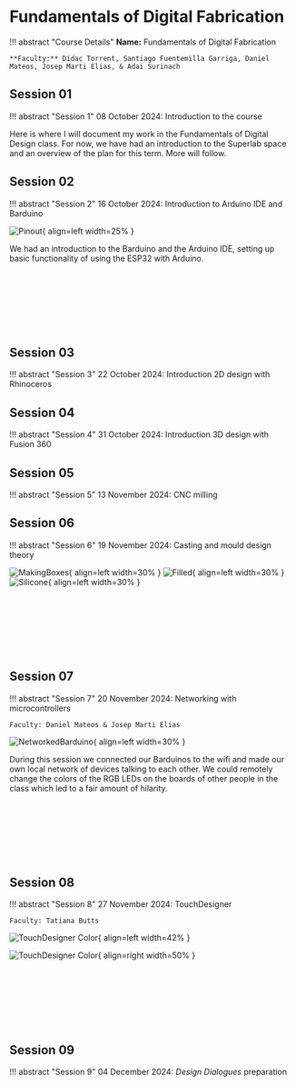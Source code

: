 # Fundamentals of Digital Fabrication 

!!! abstract "Course Details"
    **Name:** Fundamentals of Digital Fabrication  

    **Faculty:** Dídac Torrent, Santiago Fuentemilla Garriga, Daniel Mateos, Josep Marti Elias, & Adai Surinach

## Session 01 

!!! abstract "Session 1" 
    08 October 2024: Introduction to the course

Here is where I will document my work in the Fundamentals of Digital Design class. For now, we have had an introduction to the Superlab space and an overview of the plan for this term. More will follow. 

## Session 02 

!!! abstract "Session 2" 
    16 October 2024: Introduction to Arduino IDE and Barduino



![Pinout](../images/term1/digfab/Barduino%20Pinout.png){ align=left width=25% }

We had an introduction to the Barduino and the Arduino IDE, setting up basic functionality of using the ESP32 with Arduino. 

<br/><br/>
<br/><br/>
<br/><br/>

## Session 03 

!!! abstract "Session 3" 
    22 October 2024: Introduction 2D design with Rhinoceros

## Session 04

!!! abstract "Session 4" 
    31 October 2024: Introduction 3D design with Fusion 360

## Session 05 

!!! abstract "Session 5"
    13 November 2024: CNC milling



## Session 06 

!!! abstract "Session 6"
    19 November 2024: Casting and mould design theory

![MakingBoxes](../images/term1/digfab/IMG_4591.jpeg){ align=left width=30% }
![Filled](../images/term1/digfab/IMG_4594.jpeg){ align=left width=30% }
![Silicone](../images/term1/digfab/IMG_4610.jpeg){ align=left width=30% }

<br/><br/>
<br/><br/>
<br/><br/>

## Session 07 

!!! abstract "Session 7"
    20 November 2024: Networking with microcontrollers

    Faculty: Daniel Mateos & Josep Marti Elias

![NetworkedBarduino](../images/term1/digfab/networked.gif){ align=left width=30% }

During this session we connected our Barduinos to the wifi and made our own local network of devices talking to each other. We could remotely change the colors of the RGB LEDs on the boards of other people in the class which led to a fair amount of hilarity. 

<br>
<br>
<br>
<br>
<br>
<br>

## Session 08 

!!! abstract "Session 8"
    27 November 2024: TouchDesigner 

    Faculty: Tatiana Butts

![TouchDesigner Color](../images/term1/digfab/Colorful.gif){ align=left width=42% }

![TouchDesigner Color](../images/term1/digfab/MotionCapture.gif){ align=right width=50% }

<br>
<br>
<br>
<br>
<br>
<br>

<!-- 27 November 2024: Modular Design  -->

## Session 09

!!! abstract "Session 9"
    04 December 2024: *Design Dialogues* preparation